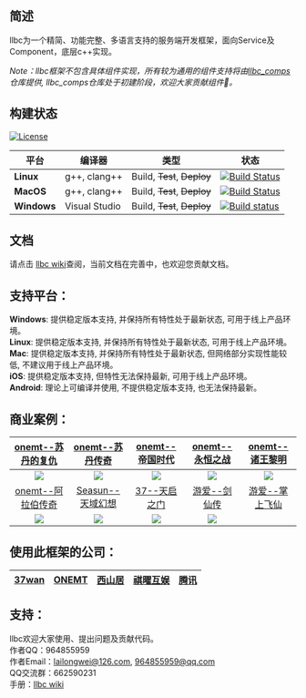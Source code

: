 ## 简述

llbc为一个精简、功能完整、多语言支持的服务端开发框架，面向Service及Component，底层c++实现。

*Note：llbc框架不包含具体组件实现，所有较为通用的组件支持将由[llbc_comps](https://github.com/lailongwei/llbc_comps)仓库提供, llbc_comps仓库处于初建阶段，欢迎大家贡献组件🤗。*

## 构建状态
[![License](https://img.shields.io/badge/License-MIT-green.svg)](https://opensource.org/licenses/MIT)

| 平台          | 编译器           | 类型                          | 状态                                                                                                                                                                        |
|-------------|---------------|-----------------------------|---------------------------------------------------------------------------------------------------------------------------------------------------------------------------|
| **Linux**   | g++, clang++  | Build, ~~Test~~, ~~Deploy~~ | [![Build Status](https://github.com/lailongwei/llbc/actions/workflows/linux-build.yml/badge.svg?branch=master)](https://github.com/lailongwei/llbc/actions/workflows/linux-build.yml) |
| **MacOS**     | g++, clang++  | Build, ~~Test~~, ~~Deploy~~ | [![Build Status](https://github.com/lailongwei/llbc/actions/workflows/macos-build.yml/badge.svg?branch=master)](https://github.com/lailongwei/llbc/actions/workflows/macos-build.yml) |
| **Windows** | Visual Studio | Build, ~~Test~~, ~~Deploy~~ | [![Build status](https://github.com/lailongwei/llbc/actions/workflows/windows-build.yml/badge.svg?branch=master)](https://github.com/lailongwei/llbc/actions/workflows/windows-build.yml) |  


## 文档

请点击 [llbc wiki](https://github.com/lailongwei/llbc/wiki)查阅，当前文档在完善中，也欢迎您贡献文档。

## 支持平台：

**Windows**: 提供稳定版本支持, 并保持所有特性处于最新状态, 可用于线上产品环境。  
**Linux**: 提供稳定版本支持, 并保持所有特性处于最新状态, 可用于线上产品环境。  
**Mac**: 提供稳定版本支持, 并保持所有特性处于最新状态, 但网络部分实现性能较低, 不建议用于线上产品环境。  
**iOS**: 提供稳定版本支持, 但特性无法保持最新, 可用于线上产品环境。  
**Android**: 理论上可编译并使用, 不提供稳定版本支持, 也无法保持最新。  

## 商业案例：
|                            [onemt--苏丹的复仇](http://www.ltjianhe.com/koh.html)                             |      [onemt--苏丹传奇](https://play.google.com/store/apps/details?id=com.onemt.wolves.sos&hl=zh&gl=US)      |                            [onemt--帝国时代](http://www.ltjianhe.com/boe.html)                             |                            [onemt--永恒之战](http://www.ltjianhe.com/woe.html)                             |                            [onemt--诸王黎明](http://www.ltjianhe.com/rok.html)                             |
|:-------------------------------------------------------------------------------------------------------:|:-------------------------------------------------------------------------------------------------------:|:------------------------------------------------------------------------------------------------------:|:------------------------------------------------------------------------------------------------------:|:------------------------------------------------------------------------------------------------------:|
| ![](https://raw.githubusercontent.com/wiki/lailongwei/llbc/static/showcases/showcase__onemt__苏丹的复仇.png) | ![](https://raw.githubusercontent.com/wiki/lailongwei/llbc/static/showcases/showcase__onemt__苏丹传奇.jpg)  | ![](https://raw.githubusercontent.com/wiki/lailongwei/llbc/static/showcases/showcase__onemt__帝国时代.png) | ![](https://raw.githubusercontent.com/wiki/lailongwei/llbc/static/showcases/showcase__onemt__永恒之战.png) | ![](https://raw.githubusercontent.com/wiki/lailongwei/llbc/static/showcases/showcase__onemt__诸王黎明.png) |
|                             [onemt--阿拉伯传奇](http://www.ltjianhe.com/dk.html)                             |                         [Seasun--天域幻想](https://www.925g.com/game01/20197.html)                          |                            [37--天启之门](https://www.taptap.com/topic/505095)                             |         [游爱--剑仙传](https://baike.baidu.com/item/%E5%89%91%E4%BB%99%E4%BC%A0/3333767?fr=aladdin)         |                                              [游爱--掌上飞仙]()                                              |
| ![](https://raw.githubusercontent.com/wiki/lailongwei/llbc/static/showcases/showcase__onemt__阿拉伯传奇.png) | ![](https://raw.githubusercontent.com/wiki/lailongwei/llbc/static/showcases/showcase__seasun__天域幻想.jpg) | ![](https://raw.githubusercontent.com/wiki/lailongwei/llbc/static/showcases/showcase__37wan__天启之门.jpg) |  ![](https://raw.githubusercontent.com/wiki/lailongwei/llbc/static/showcases/showcase__游爱__剑仙传.jpeg)   |                                                                                                        |

## 使用此框架的公司：
|[37wan](https://www.37.com/)|[ONEMT](http://www.onemt.com/)|[西山居](https://www.xishanju.com/)|[祺曜互娱](http://www.7yao.top/)|[腾讯](www.tencent.com/)|
|:--------------------------:|:----------------------------:|:--------------------------------:|:------------------------------:|:----------------------:|

## 支持：

llbc欢迎大家使用、提出问题及贡献代码。  
作者QQ：964855959  
作者Email：lailongwei@126.com, 964855959@qq.com  
QQ交流群：662590231  
手册：[llbc wiki](https://github.com/lailongwei/llbc/wiki)   


